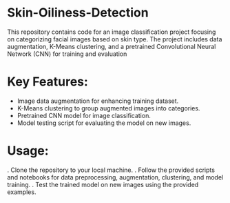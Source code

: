# Skin-Oiliness-Detection
This repository contains code for an image classification project focusing on categorizing facial images based on skin type. The project includes data augmentation, K-Means clustering, and a pretrained Convolutional Neural Network (CNN) for training and evaluation

# Key Features:

  * Image data augmentation for enhancing training dataset.
  * K-Means clustering to group augmented images into categories.
  * Pretrained CNN model for image classification.
  * Model testing script for evaluating the model on new images.

# Usage:
. Clone the repository to your local machine.
. Follow the provided scripts and notebooks for data preprocessing, augmentation, clustering, and model training.
. Test the trained model on new images using the provided examples.
